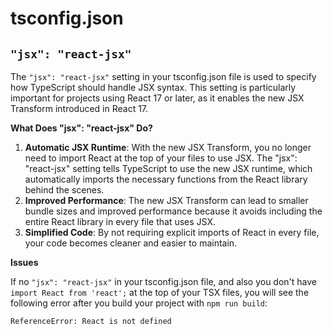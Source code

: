 # tsconfig.json

## `"jsx": "react-jsx"`

The `"jsx": "react-jsx"` setting in your tsconfig.json file is used to specify how TypeScript should handle JSX syntax. This setting is particularly important for projects using React 17 or later, as it enables the new JSX Transform introduced in React 17.

**What Does "jsx": "react-jsx" Do?**

1. **Automatic JSX Runtime**: With the new JSX Transform, you no longer need to import React at the top of your files to use JSX. The "jsx": "react-jsx" setting tells TypeScript to use the new JSX runtime, which automatically imports the necessary functions from the React library behind the scenes.
2. **Improved Performance**: The new JSX Transform can lead to smaller bundle sizes and improved performance because it avoids including the entire React library in every file that uses JSX.
3. **Simplified Code**: By not requiring explicit imports of React in every file, your code becomes cleaner and easier to maintain.

**Issues**

If no `"jsx": "react-jsx"` in your tsconfig.json file, and also you don't have `import React from 'react';` at the top of your TSX files, you will see the following error after you build your project with `npm run build`:

```
ReferenceError: React is not defined
```
